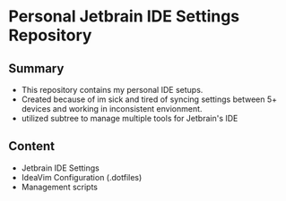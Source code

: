 # Personal Jetbrain IDE Settings Repository

## Summary

* This repository contains my personal IDE setups.
* Created because of im sick and tired of syncing settings between 5+ devices and working in inconsistent envionment.
* utilized subtree to manage multiple tools for Jetbrain's IDE

## Content

* Jetbrain IDE Settings
* IdeaVim Configuration (.dotfiles)
* Management scripts
